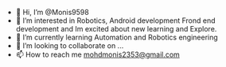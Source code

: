 - 👋 Hi, I’m @Monis9598
- 👀 I’m interested in Robotics, Android development Frond end development and Im excited about new learning and Explore.
- 🌱 I’m currently learning Automation and Robotics engineering 
- 💞️ I’m looking to collaborate on ...
- 📫 How to reach me mohdmonis2353@gmail.com

<!---
Monis9598/Monis9598 is a ✨ special ✨ repository because its `README.md` (this file) appears on your GitHub profile.
You can click the Preview link to take a look at your changes.
--->
